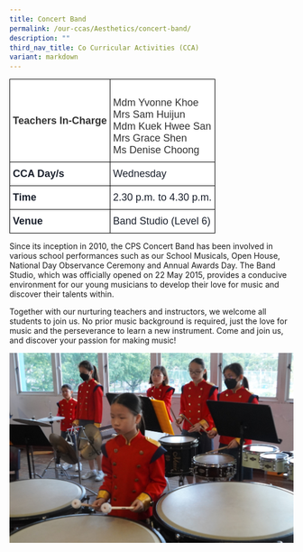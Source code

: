```yaml
---
title: Concert Band
permalink: /our-ccas/Aesthetics/concert-band/
description: ""
third_nav_title: Co Curricular Activities (CCA)
variant: markdown
---
```

<style type="text/css">
.tg  {border-collapse:collapse;border-spacing:0;}
.tg td{border-color:black;border-style:solid;border-width:1px;font-family:Arial, sans-serif;font-size:14px;
  overflow:hidden;padding:10px 5px;word-break:normal;}
.tg th{border-color:black;border-style:solid;border-width:1px;font-family:Arial, sans-serif;font-size:14px;
  font-weight:normal;overflow:hidden;padding:10px 5px;word-break:normal;}
.tg .tg-via6{background-color:#FFF;color:#1A202C;font-size:18px;font-weight:bold;text-align:left;vertical-align:middle}
.tg .tg-l3od{background-color:#FFF;color:#1A202C;font-size:18px;text-align:left;vertical-align:middle}
.tg .tg-ntp0{background-color:#FFF;color:#323232;font-size:18px;font-weight:bold;text-align:left;vertical-align:middle}
.tg .tg-y8at{background-color:#FFF;color:#323232;font-size:18px;text-align:left;vertical-align:middle}
</style>
<table class="tg">
<thead>
  <tr>
    <th class="tg-ntp0"><span style="font-weight:bold;color:#323232">Teachers In-Charge   </span></th>
    <th class="tg-y8at"><br><span style="font-weight:normal;color:#323232">Mdm Yvonne Khoe</span><br><span style="font-weight:normal;color:#323232">Mrs Sam Huijun</span><br><span style="font-weight:normal;color:#323232">Mdm Kuek Hwee San</span><br><span style="font-weight:normal;color:#323232">Mrs Grace Shen</span><br><span style="font-weight:normal;color:#323232">Ms Denise Choong </span></th>
  </tr>
</thead>
<tbody>
  <tr>
    <td class="tg-via6">CCA Day/s   </td>
    <td class="tg-l3od">Wednesday</td>
  </tr>
  <tr>
    <td class="tg-via6">Time   </td>
    <td class="tg-l3od">2.30 p.m. to 4.30 p.m.</td>
  </tr>
  <tr>
    <td class="tg-via6">Venue   </td>
    <td class="tg-l3od">Band Studio (Level 6)</td>
  </tr>
</tbody>
</table>
	
Since its inception in 2010, the CPS Concert Band has been involved in various school performances such as our School Musicals, Open House, National Day Observance Ceremony and Annual Awards Day. 
The Band Studio, which was officially opened on 22 May 2015, provides a conducive environment for our young musicians to develop their love for music and discover their talents within. 

Together with our nurturing teachers and instructors, we welcome all students to join us. No prior music background is required, just the love for music and the perseverance to learn a new instrument. Come and join us, and discover your passion for making music!

![](/images/DSC01220.jpg)


